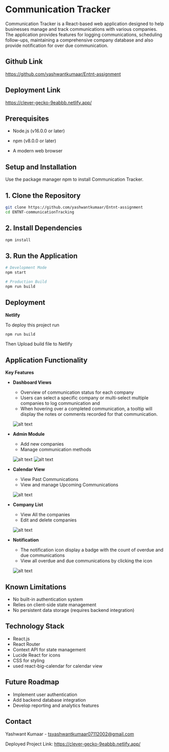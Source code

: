 # Communication Tracker

Communication Tracker is a React-based web application designed to help businesses manage and track communications with various companies. The application provides features for logging communications, scheduling follow-ups, maintaining a comprehensive company database and also provide notification for over due communication.

## Github Link
https://github.com/yashwantkumaar/Entnt-assignment

## Deployment Link
https://clever-gecko-9eabbb.netlify.app/

## Prerequisites
* Node.js (v16.0.0 or later)

* npm (v8.0.0 or later)

* A modern web browser

## Setup and Installation

Use the package manager npm to install Communication Tracker.

## 1. Clone the Repository

```bash
git clone https://github.com/yashwantkumaar/Entnt-assignment
cd ENTNT-communicationTracking
```

## 2. Install Dependencies

```bash
npm install
```
## 3. Run the Application
```bash
# Development Mode
npm start

# Production Build
npm run build
```

## Deployment

**Netlify**

To deploy this project run
```bash
npm run build
```

Then Upload build file to Netlify

## Application Functionality

**Key Features**

* **Dashboard Views**
    * Overview of communication status for each company
    * Users can select a specific company or multi-select multiple companies to log communication and 
    * When hovering over a completed communication, a tooltip will display the notes or comments recorded for that communication.

  ![alt text](https://i.postimg.cc/fR1jHqyC/Screenshot-2024-12-03-221951.png)

* **Admin Module**
    * Add new companies
    * Manage communication methods

   ![alt text](https://i.postimg.cc/htmpqRH6/Screenshot-2024-12-03-222813.png)
  ![alt text](https://i.postimg.cc/Y0JYXhq9/Screenshot-2024-12-03-223030.png)

* **Calendar View**
    * View Past Communications
    * View and manage Upcoming Communications

   ![alt text](https://i.postimg.cc/MH4bh9tz/Screenshot-2024-12-03-222930.png)
   
* **Company List**
    * View All the companies
    * Edit and delete companies

   ![alt text](https://i.postimg.cc/hj200Ddz/Screenshot-2024-12-03-222846.png)

* **Notification**
    * The notification icon display a badge with the count of overdue and due communications
    * View all overdue and due communications by clicking the icon
 
  ![alt text](https://i.postimg.cc/1RYHnzSb/Screenshot-2024-12-03-223001.png)

## Known Limitations
* No built-in authentication system
* Relies on client-side state management
* No persistent data storage (requires backend integration)

## Technology Stack
* React.js
* React Router
* Context API for state management
* Lucide React for icons
* CSS for styling
* used react-big-calendar for calendar view

## Future Roadmap
* Implement user authentication
* Add backend database integration
* Develop reporting and analytics features


## Contact
Yashwant Kumaar - tsyashwantkumaar07112002@gmail.com

Deployed Project Link: https://clever-gecko-9eabbb.netlify.app/


